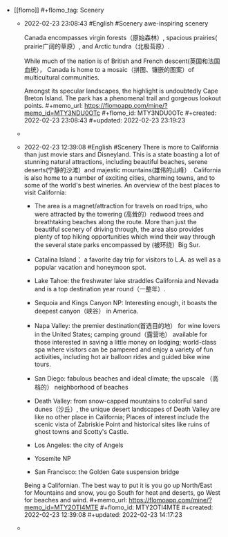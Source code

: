 - [[flomo]]
  #+flomo_tag: Scenery
	- 2022-02-23 23:08:43
	   #English #Scenery
	  awe-inspiring scenery
	  
	  Canada encompasses virgin forests（原始森林）, spacious prairies( prairie广阔的草原）, and Arctic tundra（北极苔原）.
	  
	  While much of the nation is of British and French descent(英国和法国血统）， Canada is home to a mosaic（拼图、镶嵌的图案）of multicultural communities.
	  
	  Amongst its specular landscapes, the highlight is undoubtedly Cape Breton Island.
	  The park has a phenomenal trail and gorgeous lookout points.
	  #+memo_url: https://flomoapp.com/mine/?memo_id=MTY3NDU0OTc
	  #+flomo_id: MTY3NDU0OTc
	  #+created: 2022-02-23 23:08:43
	  #+updated: 2022-02-23 23:19:23
	-
	- 2022-02-23 12:39:08
	   #English #Scenery
	  There is more to California than just movie stars and Disneyland. This is a state boasting a lot of stunning natural attractions, including beautiful beaches, serene deserts(宁静的沙滩）and majestic mountains(雄伟的山峰）. California is also home to a number of exciting cities, charming towns, and to some of the world's best wineries. An overview of the best places to visit California:
	  
	  * The area is a magnet/attraction for travels on road trips, who were attracted by the towering (高耸的）redwood trees and breathtaking beaches along the route. More than just the beautiful scenery of driving through, the area also provides plenty of top hiking opportunities which wind their way through the several state parks encompassed by (被环绕）Big Sur.
	  
	  * Catalina Island： a favorite day trip for visitors to L.A. as well as a popular vacation and honeymoon spot.
	  
	  * Lake Tahoe: the freshwater lake straddles California and Nevada and is a top destination year round（一整年）.
	  
	  * Sequoia and Kings Canyon NP: Interesting enough, it boasts the deepest canyon（峡谷） in America.
	  
	  * Napa Valley: the premier destination(首选目的地） for wine lovers in the United States; camping ground（露营地） available for those interested in saving a little money on lodging; world-class spa where visitors can be pampered and enjoy a variety of fun activities, including hot air balloon rides and guided bike wine tours.
	  
	  * San Diego: fabulous beaches and ideal climate; the upscale （高档的） neighborhood of beaches
	  
	  * Death Valley: from snow-capped mountains to colorFul sand dunes（沙丘）, the unique desert landscapes of Death Valley are like no other place in California; Places of interest include the scenic vista of Zabriskie Point and historical sites like ruins of ghost towns and Scotty's Castle.
	  
	  * Los Angeles: the city of Angels
	  
	  * Yosemite NP
	  
	  * San Francisco: the Golden Gate suspension bridge
	  
	  
	  Being a Californian. The best way to put it is you go up North/East for Mountains and snow, you go South for heat and deserts, go West for beaches and wind.
	  #+memo_url: https://flomoapp.com/mine/?memo_id=MTY2OTI4MTE
	  #+flomo_id: MTY2OTI4MTE
	  #+created: 2022-02-23 12:39:08
	  #+updated: 2022-02-23 14:17:23
	-
